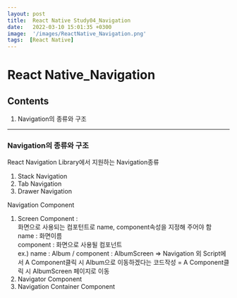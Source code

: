 ```yaml
---
layout: post
title:  React Native Study04_Navigation
date:   2022-03-10 15:01:35 +0300
image:  '/images/ReactNative_Navigation.png'
tags:  [React Native]
---
```


# React Native_Navigation<br/>

## Contents<br/>
1. Navigation의 종류와 구조<br/>

___

### Navigation의 종류와 구조 <br/>
React Navigation Library에서 지원하는 Navigation종류<br/>
  1) Stack Navigation <br/>
  2) Tab Navigation<br/>
  3) Drawer Navigation<br/>

Navigation Component<br/>
  1) Screen Component : <br/>
  화면으로 사용되는 컴포턴트로 name, component속성을 지정해 주어야 함<br/>
    name : 화면이름<br/>
    component : 화면으로 사용될 컴포넌트<br/>
    ex.) name : Album / component : AlbumScreen => Navigation 외 Script에서 A Component클릭 시 Album으로 이동하겠다는 코드작성 = A Component클릭 시 AlbumScreen 페이지로 이동<br/>
  2) Navigator Component
  3) Navigation Container Component